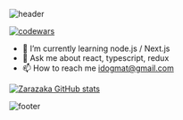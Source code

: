 ![header](https://capsule-render.vercel.app/api?height=200&type=waving&desc=Frontend%20Developer&text=Evgeny%20Rodin&animation=scaleIn&fontSize=70&fontAlign=73&fontAlignY=40&descSize=20&descAlignY=15&descAlign=59&color=gradient1&fontColor=fff)

[![codewars](https://www.codewars.com/users/idogmat/badges/large)](https://www.codewars.com/users/idogmat)

- 🌱 I’m currently learning node.js / Next.js
- 💬 Ask me about react, typescript, redux
- 📫 How to reach me idogmat@gmail.com

[![Zarazaka GitHub stats](https://github-readme-stats.vercel.app/api?username=idogmat&show_icons=true&theme=blueberry)](https://github.com/anuraghazra/github-readme-stats)

![footer](https://capsule-render.vercel.app/api?section=footer&type=waving&color=gradient1&fontColor=fff)
